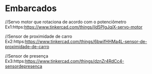 # Embarcados

//Servo motor que rotaciona de acordo com o potenciômetro
Ex1:https:https://www.tinkercad.com/things/jld5PIgJqjX-servo-motor

//Sensor de proximidade de carro
Ex2:https:https://www.tinkercad.com/things/6bwifHHMa4L-sensor-de-proximidade-de-carro

//Sensor de presença
Ex3:https:https://www.tinkercad.com/things/dznZr4RdCc4-sensordepresenca
